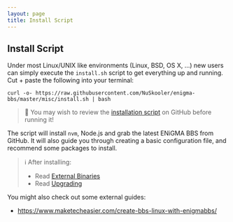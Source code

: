 ```yaml
---
layout: page
title: Install Script
---
```

## Install Script
Under most Linux/UNIX like environments (Linux, BSD, OS X, ...)  new users can simply execute the `install.sh` script to get everything up and running. Cut + paste the following into your terminal:

```
curl -o- https://raw.githubusercontent.com/NuSkooler/enigma-bbs/master/misc/install.sh | bash
```

> :eyes: You may wish to review the [installation script](https://raw.githubusercontent.com/NuSkooler/enigma-bbs/master/misc/install.sh) on GitHub before running it!

The script will install `nvm`, Node.js and grab the latest ENiGMA BBS from GitHub. It will also guide you through creating a basic configuration file, and recommend some packages to install.

> :information_source: After installing:
> * Read [External Binaries](../configuration/external-binaries.md)
> * Read [Upgrading](../admin/upgrading.md)

You might also check out some external guides:
* https://www.maketecheasier.com/create-bbs-linux-with-enigmabbs/